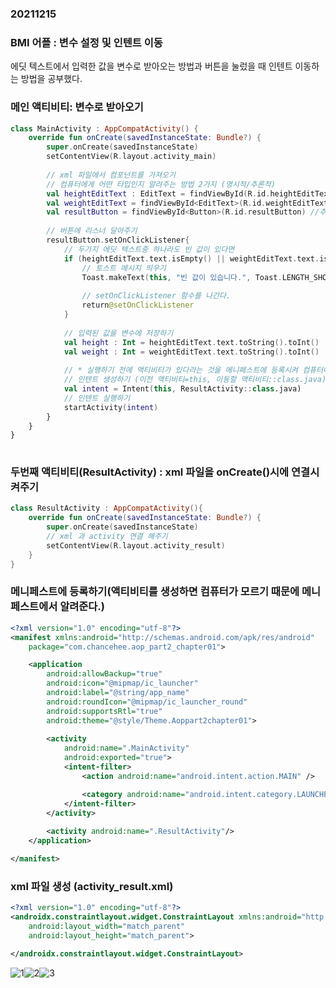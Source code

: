 ### 20211215  

### BMI 어플 : 변수 설정 및 인텐트 이동  
에딧 텍스트에서 입력한 값을 변수로 받아오는 방법과 버튼을 눌렀을 때 인텐트 이동하는 방법을 공부했다.  

### 메인 액티비티: 변수로 받아오기  
```kotlin
class MainActivity : AppCompatActivity() {
    override fun onCreate(savedInstanceState: Bundle?) {
        super.onCreate(savedInstanceState)
        setContentView(R.layout.activity_main)
        
        // xml 파일에서 컴포넌트를 가져오기
        // 컴퓨터에게 어떤 타입인지 알려주는 방법 2가지 (명시적/추론적)
        val heightEditText : EditText = findViewById(R.id.heightEditText) //명시적
        val weightEditText = findViewById<EditText>(R.id.weightEditText) //추론적
        val resultButton = findViewById<Button>(R.id.resultButton) //추론적
        
        // 버튼에 리스너 달아주기 
        resultButton.setOnClickListener{
            // 두가지 에딧 텍스트중 하나라도 빈 값이 있다면 
            if (heightEditText.text.isEmpty() || weightEditText.text.isEmpty()){
                // 토스트 메시지 띄우기 
                Toast.makeText(this, "빈 값이 있습니다.", Toast.LENGTH_SHORT).show()
                
                // setOnClickListener 함수를 나간다.
                return@setOnClickListener
            }
            
            // 입력된 값을 변수에 저장하기
            val height : Int = heightEditText.text.toString().toInt()
            val weight : Int = weightEditText.text.toString().toInt()
            
            // * 실행하기 전에 액티비티가 있다라는 것을 메니페스트에 등록시켜 컴퓨터에게 알려주어야 한다. *
            // 인텐트 생성하기 (이전 액티비티=this, 이동할 액티비티::class.java)
            val intent = Intent(this, ResultActivity::class.java)
            // 인텐트 실행하기
            startActivity(intent)
        }
    }
}
        
```

### 두번째 액티비티(ResultActivity) : xml 파일을 onCreate()시에 연결시켜주기
```kotlin
class ResultActivity : AppCompatActivity(){
    override fun onCreate(savedInstanceState: Bundle?) {
        super.onCreate(savedInstanceState)
        // xml 과 activity 연결 해주기
        setContentView(R.layout.activity_result)
    }
}
```

### 메니페스트에 등록하기(액티비티를 생성하면 컴퓨터가 모르기 때문에 메니페스트에서 알려준다.)  
```xml
<?xml version="1.0" encoding="utf-8"?>
<manifest xmlns:android="http://schemas.android.com/apk/res/android"
    package="com.chancehee.aop_part2_chapter01">

    <application
        android:allowBackup="true"
        android:icon="@mipmap/ic_launcher"
        android:label="@string/app_name"
        android:roundIcon="@mipmap/ic_launcher_round"
        android:supportsRtl="true"
        android:theme="@style/Theme.Aoppart2chapter01">
      
        <activity
            android:name=".MainActivity"
            android:exported="true">
            <intent-filter>
                <action android:name="android.intent.action.MAIN" />

                <category android:name="android.intent.category.LAUNCHER" />
            </intent-filter>
        </activity>
      
        <activity android:name=".ResultActivity"/>
    </application>

</manifest>
```

### xml 파일 생성 (activity_result.xml)  
```xml
<?xml version="1.0" encoding="utf-8"?>
<androidx.constraintlayout.widget.ConstraintLayout xmlns:android="http://schemas.android.com/apk/res/android"
    android:layout_width="match_parent"
    android:layout_height="match_parent">

</androidx.constraintlayout.widget.ConstraintLayout>
```  


![1](https://user-images.githubusercontent.com/59447235/146178566-634fc054-1599-4f39-b88c-d333916a5f7f.jpg)![2](https://user-images.githubusercontent.com/59447235/146178620-20613379-1b1d-4ddc-a45b-6ed93b2e65d6.jpg)![3](https://user-images.githubusercontent.com/59447235/146178652-300ca1e2-44bb-4c8c-ab16-0ce2970d83cb.jpg)
